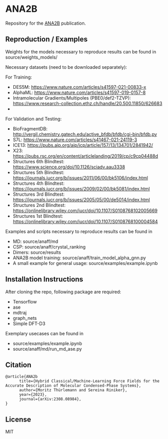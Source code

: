 # ANA2B
Repository for the [ANA2B](https://arxiv.org/abs/2308.08984) publication. 

## Reproduction / Examples

Weights for the models necessary to reproduce results can be found in source/weights_models/

Necessary datasets (need to be downloaded separately):

For Training:
- DES5M: https://www.nature.com/articles/s41597-021-00833-x
- AlphaML: https://www.nature.com/articles/s41597-019-0157-8
- Intramolecular Gradients/Multipoles (PBE0/def2-TZVP): https://www.research-collection.ethz.ch/handle/20.500.11850/626683
- 
For Validation and Testing:
- BioFragmentDB: http://vergil.chemistry.gatech.edu/active_bfdb/bfdb/cgi-bin/bfdb.py
- S7L: https://www.nature.com/articles/s41467-021-24119-3
- ICE13: https://pubs.aip.org/aip/jcp/article/157/13/134701/2841942/
- X23: https://pubs.rsc.org/en/content/articlelanding/2019/cp/c9cp04488d
- Structures 6th Blindtest: https://www.science.org/doi/10.1126/sciadv.aau3338
- Structures 5th Blindtest: https://journals.iucr.org/b/issues/2011/06/00/bk5106/index.html
- Structures 4th Blindtest: https://journals.iucr.org/b/issues/2009/02/00/bk5081/index.html
- Structures 3rd Blindtest: https://journals.iucr.org/b/issues/2005/05/00/de5014/index.html
- Structures 2nd Blindtest: https://onlinelibrary.wiley.com/iucr/doi/10.1107/S0108768102005669
- Structures 1st Blindtest: https://onlinelibrary.wiley.com/iucr/doi/10.1107/S0108768100004584

Examples and scripts necessary to reproduce results can be found in 
- MD: source/anaff/md 
- CSP: source/anaff/crystal_ranking
- Dimers: source/results
- ANA2B model training: source/anaff/train_model_alpha_gnn.py
- A small example for general usage: source/examples/example.ipynb

## Installation Instructions

After cloning the repo, following package are required:
- Tensorflow
- ase
- mdtraj
- graph_nets
- Simple DFT-D3

Exemplary usecases can be found in
- source/examples/example.ipynb
- source/anaff/md/run_md_ase.py

## Citation

```
@article{ANA2b
      title={Hybrid Classical/Machine-Learning Force Fields for the Accurate Description of Molecular Condensed-Phase Systems}, 
      author={Moritz Thürlemann and Sereina Riniker},
      year={2023},
      journal={arXiv:2308.08984},
}
```

## License

MIT
